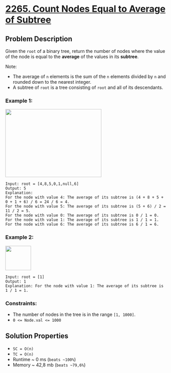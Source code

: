 # [2265. Count Nodes Equal to Average of Subtree](https://leetcode.com/problems/count-nodes-equal-to-average-of-subtree/description)

## Problem Description

Given the `root` of a binary tree, return the number of nodes where the value of the node is equal to the **average** of the values in its **subtree**.

Note:

* The average of `n` elements is the sum of the `n` elements divided by `n` and rounded down to the nearest integer.
* A subtree of `root` is a tree consisting of `root` and all of its descendants.


### Example 1:

<img src="https://assets.leetcode.com/uploads/2022/03/15/image-20220315203925-1.png" style="width: 300px; height: 212px;">

```
Input: root = [4,8,5,0,1,null,6]
Output: 5
Explanation:
For the node with value 4: The average of its subtree is (4 + 8 + 5 + 0 + 1 + 6) / 6 = 24 / 6 = 4.
For the node with value 5: The average of its subtree is (5 + 6) / 2 = 11 / 2 = 5.
For the node with value 0: The average of its subtree is 0 / 1 = 0.
For the node with value 1: The average of its subtree is 1 / 1 = 1.
For the node with value 6: The average of its subtree is 6 / 1 = 6.
```
### Example 2:

<img src="https://assets.leetcode.com/uploads/2022/03/26/image-20220326133920-1.png" style="width: 80px; height: 76px;">

```
Input: root = [1]
Output: 1
Explanation: For the node with value 1: The average of its subtree is 1 / 1 = 1.
```

### Constraints:

* The number of nodes in the tree is in the range `[1, 1000]`.
* `0 <= Node.val <= 1000`


## Solution Properties

* `SC = O(n)`
* `TC = O(n)`
* Runtime ~ 0 ms (`beats ~100%`)
* Memory ~ 42,8 mb (`beats ~79,6%`)